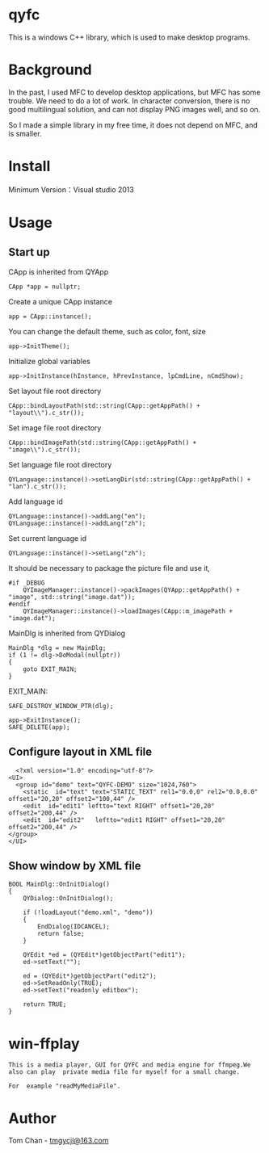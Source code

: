 # qyfc
This is a windows C++ library, which is used to make desktop programs.

# Background

In the past, I used MFC to develop desktop applications, but MFC has some trouble. We need to do a lot of work. In character conversion, there is no good multilingual solution, and can not display PNG images well, and so on.

So I made a simple library in my free time, it does not depend on MFC, and is smaller. 


# Install

Minimum Version：Visual studio 2013

# Usage

## Start up


  CApp  is inherited from QYApp
	
	CApp *app = nullptr;
	
  Create a unique CApp instance
  
	app = CApp::instance();
  
  You can change the default theme, such as color, font, size
  
	app->InitTheme();
  
  Initialize global variables
	
  	app->InitInstance(hInstance, hPrevInstance, lpCmdLine, nCmdShow);

  Set layout file root directory

	CApp::bindLayoutPath(std::string(CApp::getAppPath() + "layout\\").c_str());
  
  Set image file root directory
  
	CApp::bindImagePath(std::string(CApp::getAppPath() + "image\\").c_str());
  
  Set language file root directory
  
	QYLanguage::instance()->setLangDir(std::string(CApp::getAppPath() + "lan").c_str());
  
  Add language id
  
	QYLanguage::instance()->addLang("en");
	QYLanguage::instance()->addLang("zh");
  
  Set current language id
  
	QYLanguage::instance()->setLang("zh");

  It should be necessary to package the picture file and use it,

	#if _DEBUG
		QYImageManager::instance()->packImages(QYApp::getAppPath() + "image", std::string("image.dat"));
	#endif
		QYImageManager::instance()->loadImages(CApp::m_imagePath + "image.dat");

  MainDlg  is inherited from QYDialog 
  
	MainDlg *dlg = new MainDlg;
	if (1 != dlg->DoModal(nullptr))
	{
		goto EXIT_MAIN;
	}

EXIT_MAIN:
	
	SAFE_DESTROY_WINDOW_PTR(dlg);

	app->ExitInstance();
	SAFE_DELETE(app);

## Configure layout in XML file

	  <?xml version="1.0" encoding="utf-8"?>
	<UI>
	  <group id="demo" text="QYFC-DEMO" size="1024,760">
	    <static  id="text" text="STATIC_TEXT" rel1="0.0,0" rel2="0.0,0.0" offset1="20,20" offset2="100,44" />
	    <edit  id="edit1" leftto="text RIGHT" offset1="20,20" offset2="200,44" />
	    <edit  id="edit2"   leftto="edit1 RIGHT" offset1="20,20" offset2="200,44" />
	</group> 
	</UI>

## Show window by  XML file

	BOOL MainDlg::OnInitDialog()
	{
		QYDialog::OnInitDialog();

		if (!loadLayout("demo.xml", "demo"))
		{
			EndDialog(IDCANCEL);
			return false;
		}

		QYEdit *ed = (QYEdit*)getObjectPart("edit1");
		ed->setText("");

		ed = (QYEdit*)getObjectPart("edit2");
		ed->SetReadOnly(TRUE);
		ed->setText("readonly editbox");

		return TRUE;
	}


# win-ffplay

	This is a media player, GUI for QYFC and media engine for ffmpeg.We also can play  private media file for myself for a small change.
	
	For  example "readMyMediaFile".

 
	
# Author

Tom Chan - tmgycjl@163.com


